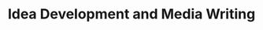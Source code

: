 ---
title: Idea Development and Media Writing
number: COMM 342W
course-type: [Additional]
description:  
bulletin-link: http://bulletins.psu.edu/undergrad/courses/c/comm/342w
pathway-list: [Generalist, Video Production]
---